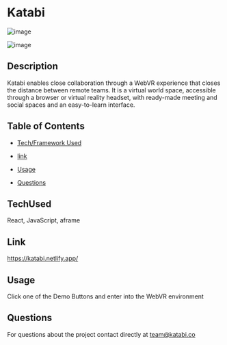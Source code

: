 # Katabi
![image](https://user-images.githubusercontent.com/52837649/90194645-b97c0600-dd95-11ea-8a6d-b424a6e263f0.png)

![image](https://user-images.githubusercontent.com/52837649/90194987-75d5cc00-dd96-11ea-9e8d-3387702ad33e.png)

## Description
Katabi enables close collaboration through a WebVR experience that closes the distance between remote teams. It is a virtual world space, accessible through a browser or virtual reality headset, with ready-made meeting and social spaces and an easy-to-learn interface.


## Table of Contents

* [Tech/Framework Used](#TechUsed)

* [link](#Link)

* [Usage](#usage) 

* [Questions](#Questions)


## TechUsed
React, JavaScript, aframe

## Link
https://katabi.netlify.app/

## Usage
Click one of the Demo Buttons and enter into the WebVR environment

## Questions
For questions about the project contact directly at team@katabi.co

